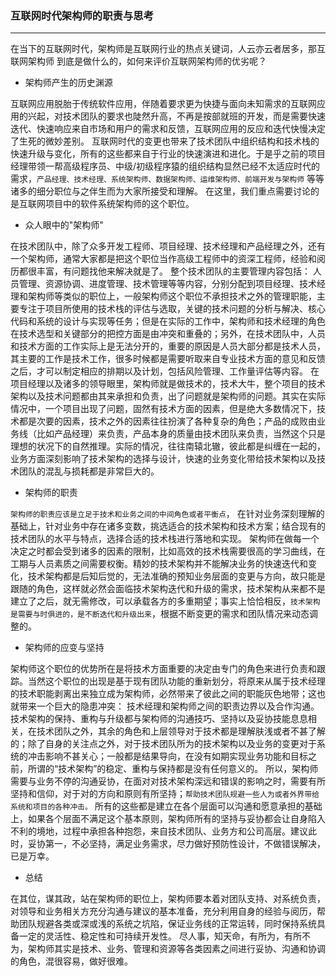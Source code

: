 ### 互联网时代架构师的职责与思考
---

在当下的互联网时代，架构师是互联网行业的热点关键词，人云亦云者居多，那互联网架构师
到底是做什么的，如何来评价互联网架构师的优劣呢？

 * 架构师产生的历史渊源
 
互联网应用脱胎于传统软件应用，伴随着要求更为快捷与面向未知需求的互联网应用的兴起，对技术团队的要求也陡然升高，不再是按部就班的开发，而是需要快速迭代、快速响应来自市场和用户的需求和反馈，互联网应用的反应和迭代快慢决定了生死的微妙差别。
互联网时代的变更也带来了技术团队中组织结构和技术栈的快速升级与变化，所有的这些都来自于行业的快速演进和进化。于是乎之前的项目经理带领一帮高级程序员、中级/初级程序猿的组织结构显然已经不太适应时代的需求，`产品经理、技术经理、系统架构师、数据架构师、运维架构师、前端开发与架构师` 等等诸多的细分职位与之伴生而为大家所接受和理解。
在这里，我们重点需要讨论的是互联网项目中的软件系统架构师的这个职位。

 * 众人眼中的"架构师"
 
在技术团队中，除了众多开发工程师、项目经理、技术经理和产品经理之外，还有一个架构师，通常大家都是把这个职位当作高级工程师中的资深工程师，经验和阅历都很丰富，有问题找他来解决就是了。
整个技术团队的主要管理内容包括： 人员管理、资源协调、进度管理、技术管理等等内容，分别分配到项目经理、技术经理和架构师等类似的职位上，一般架构师这个职位不承担技术之外的管理职能，主要专注于项目所使用的技术栈的评估与选取，关键的技术问题的分析与解决、核心代码和系统的设计与实现等任务；但是在实际的工作中，架构师和技术经理的角色在技术选型和关键部分的把控方面是由冲突和重叠的；另外，在技术团队中，人员和技术方面的工作实际上是无法分开的，重要的原因是人员大部分都是技术人员，其主要的工作是技术工作，很多时候都是需要听取来自专业技术方面的意见和反馈之后，才可以制定相应的排期以及计划，包括风险管理、工作量评估等内容。
在项目经理以及诸多的领导眼里，架构师就是做技术的，技术大牛，整个项目的技术架构以及技术问题都由其来承担和负责，出了问题就是架构师的问题。其实在实际情况中，一个项目出现了问题，固然有技术方面的因素，但是绝大多数情况下，技术都是次要的因素，技术之外的因素往往扮演了各种复杂的角色；产品的成败由业务线（比如产品经理）来负责，产品本身的质量由技术团队来负责，当然这个只是理想的状况下的自然推理。实际的情况，往往南辕北辙，彼此都是纠缠在一起的，业务方面深刻影响了技术架构的选择与设计，快速的业务变化带给技术架构以及技术团队的混乱与损耗都是非常巨大的。

 * 架构师的职责
 
`架构师的职责应该是立足于技术和业务之间的中间角色或者平衡点`， 在针对业务深刻理解的基础上，针对业务中存在诸多变数，挑选适合的技术架构和技术方案；结合现有的技术团队的水平与特点，选择合适的技术栈进行落地和实现。
架构师在做每一个决定之时都会受到诸多的因素的限制，比如高效的技术栈需要很高的学习曲线，在工期与人员素质之间需要权衡。精妙的技术架构并不能解决业务的快速迭代和变化，技术架构都是后知后觉的，无法准确的预知业务层面的变更与方向，故只能是跟随的角色，这样就必然会面临技术架构迭代和升级的需求，技术架构从来都不是建立了之后，就无需修改，可以承载各方的多重期望；事实上恰恰相反，`技术架构是需要与时俱进的，是不断迭代和升级出来`，根据不断变更的需求和团队情况来动态调整的。

*  架构师的应变与坚持

架构师这个职位的优势所在是将技术方面重要的决定由专门的角色来进行负责和跟踪。当然这个职位的出现是基于现有团队功能的重新划分，将原来从属于技术经理的技术职能剥离出来独立成为架构师，必然带来了彼此之间的职能灰色地带；这也就带来一个巨大的隐患冲突： 技术经理和架构师之间的职责边界以及合作沟通。
技术架构的保持、重构与升级都与架构师的沟通技巧、坚持以及妥协技能息息相关，在技术团队之外，其余的角色和上层领导对于技术都是理解肤浅或者不甚了解的；除了自身的关注点之外，对于技术团队所为的技术架构以及业务的变更对于系统的冲击影响不甚关心；一般都是结果导向，在没有如期实现业务功能和目标之前，所谓的“技术架构”的稳定、重构与保持都是没有任何意义的。 所以，架构师需要与业务不停的沟通妥协，在面对对技术架构深远和错误的影响之时，需要有所坚持和信仰，对于对的方向和原则有所坚持；`帮助技术团队规避一些人为或者外界带给系统和项目的各种冲击。`
所有的这些都是建立在各个层面可以沟通和愿意承担的基础上，如果各个层面不满足这个基本原则，架构师所有的坚持与妥协都会让自身陷入不利的境地，过程中承担各种抱怨，来自技术团队、业务方和公司高层。建议此时，妥协第一，不必坚持，满足业务需求，尽力做好预防性设计，不做错误解决，已是万幸。

 * 总结
 
 在其位，谋其政，站在架构师的职位上，架构师要本着对团队支持、对系统负责，对领导和业务相关方充分沟通与建议的基本准备，充分利用自身的经验与阅历，帮助团队规避各类或深或浅的系统之坑陷，保证业务线的正常运转，同时保持系统具备一定的灵活性、稳定性和可持续开发性。 尽人事，知天命，有所为，有所不为，架构师其实是技术、业务、管理和资源等各类因素之间进行妥协、沟通和协调的角色，混很容易，做好很难。